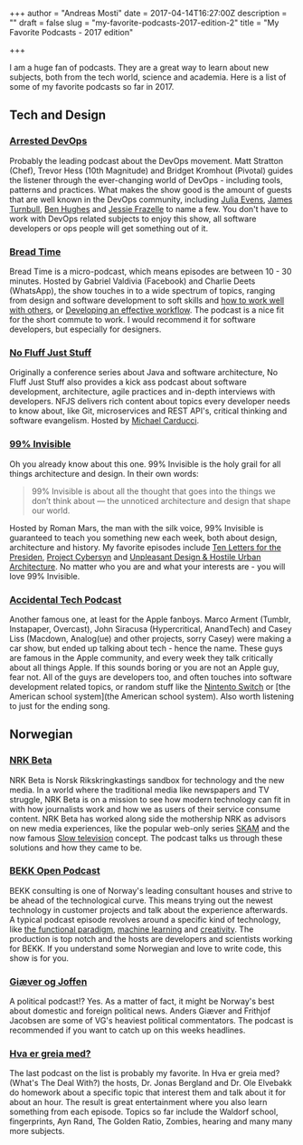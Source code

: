 +++
author = "Andreas Mosti"
date = 2017-04-14T16:27:00Z
description = ""
draft = false
slug = "my-favorite-podcasts-2017-edition-2"
title = "My Favorite Podcasts - 2017 edition"

+++


I am a huge fan of podcasts. They are a great way to learn about new subjects, both from the tech world, science and academia. Here is a list of some of my favorite podcasts so far in 2017.


## Tech and Design

### [Arrested DevOps](https://www.arresteddevops.com/)

Probably the leading podcast about the DevOps movement. Matt Stratton (Chef), Trevor Hess (10th Magnitude) and Bridget Kromhout (Pivotal) guides the listener through the ever-changing world of DevOps - including tools, patterns and practices. What makes the show good is the amount of guests that are well known in the DevOps community, including [Julia Evens](https://www.arresteddevops.com/discovery/), [James Turnbull](https://www.arresteddevops.com/art-of-monitoring-james-turnbull/), [Ben Hughes](https://www.arresteddevops.com/containers-security/) and [Jessie Frazelle](https://www.arresteddevops.com/containers-security/) to name a few. You don't have to work with DevOps related subjects to enjoy this show, all software developers or ops people will get something out of it.



### [Bread Time](https://breadtime.simplecast.fm/)

Bread Time is a micro-podcast, which means episodes are between 10 - 30 minutes. Hosted by Gabriel Valdivia (Facebook) and Charlie Deets (WhatsApp), the show touches in to a wide spectrum of topics, ranging from design and software development to soft skills and [how to work well with others](https://breadtime.simplecast.fm/episodes/63809-working-well-with-others), or [Developing an effective workflow](https://breadtime.simplecast.fm/episodes/61202-developing-an-effective-workflow). The podcast is a nice fit for the short commute to work. I would recommend it for software developers, but especially for designers.



### [No Fluff Just Stuff](https://www.nofluffjuststuff.com/podcast)

Originally a conference series about Java and software architecture, No Fluff Just Stuff also provides a kick ass podcast about software development, architecture, agile practices and in-depth interviews with developers. NFJS delivers rich content about topics every developer needs to know about, like Git, microservices and REST API's, critical thinking and software evangelism. Hosted by [Michael Carducci](https://www.nofluffjuststuff.com/conference/speaker/michael_carducci).  



### [99% Invisible](http://99percentinvisible.org/)

Oh you already know about this one. 99% Invisible is the holy grail for all things architecture and design. In their own words:

> 99% Invisible is about all the thought that goes into the things we don’t think about — the unnoticed architecture and design that shape our world.

Hosted by Roman Mars, the man with the silk voice, 99% Invisible is guaranteed to teach you something new each week, both about design, architecture and history. My favorite episodes include [Ten Letters for the Presiden](http://99percentinvisible.org/episode/ten-letters-president/), [Project Cybersyn](http://99percentinvisible.org/episode/project-cybersyn/) and [Unpleasant Design & Hostile Urban Architecture](http://99percentinvisible.org/episode/unpleasant-design-hostile-urban-architecture/). No matter who you are and what your interests are - you will love 99% Invisible.



### [Accidental Tech Podcast](http://atp.fm/)

Another famous one, at least for the Apple fanboys. Marco Arment (Tumblr, Instapaper, Overcast), John Siracusa (Hypercritical, AnandTech) and Casey Liss (Macdown, Analog(ue) and other projects, sorry Casey) were making a car show, but ended up talking about tech - hence the name. These guys are famous in the Apple community, and every week they talk critically about all things Apple. If this sounds boring or you are not an Apple guy, fear not. All of the guys are developers too, and often touches into software development related topics, or random stuff like the [Nintento Switch](http://atp.fm/episodes/215) or [the American school system](the American school system). Also worth listening to just for the ending song.



## Norwegian



### [NRK Beta](https://nrkbeta.no/)

NRK Beta is Norsk Rikskringkastings sandbox for technology and the new media. In a world where the traditional media like newspapers and TV struggle, NRK Beta is on a mission to see how modern technology can fit in with how journalists work and how we as users of their service consume content. NRK Beta has worked along side the mothership NRK as advisors on new media experiences, like the popular web-only series [SKAM](http://skam.p3.no/) and the now famous [Slow television](https://en.wikipedia.org/wiki/Slow_television) concept. The podcast talks us through  these solutions and how they came to be.  



### [BEKK Open Podcast](https://open.bekk.no/)

BEKK consulting is one of Norway's leading consultant houses and strive to be ahead of the technological curve. This means trying out the newest technology in customer projects and talk about the experience afterwards. A typical podcast episode revolves around a specific kind of technology, like [the functional paradigm](https://open.bekk.no/podcast-om-det-funksjonelle-paradigmet), [machine learning](https://open.bekk.no/podcast-om-maskinlering) and [creativity](https://open.bekk.no/podcast-om-kreativitet). The production is top notch and the hosts are developers and scientists working for BEKK. If you understand some Norwegian and love to write code, this show is for you.



### [Giæver og Joffen](http://www.vg.no/podcast/giaever-og-joffen/)

A political podcast!? Yes. As a matter of fact, it might be Norway's best about domestic and foreign political news. Anders Giæver and Frithjof Jacobsen are some of VG's heaviest political commentators. The podcast is recommended if you want to catch up on this weeks headlines.



### [Hva er greia med?](http://www.rubicontv.no/radio/13/hva-er-greia-med)

The last podcast on the list is probably my favorite. In Hva er greia med? (What's The Deal With?) the hosts, Dr. Jonas Bergland and Dr. Ole Elvebakk do homework about a specific topic that interest them and talk about it for about an hour. The result is great entertainment where you also learn something from each episode. Topics so far include the Waldorf school, fingerprints, Ayn Rand, The Golden Ratio, Zombies, hearing and many many more subjects.

